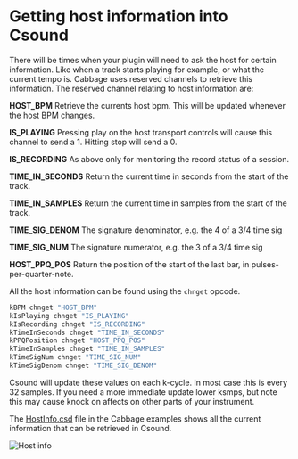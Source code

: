 # Getting host information into Csound

There will be times when your plugin will need to ask the host for certain information. Like when a track starts playing for example, or what the current tempo is. Cabbage uses reserved channels to retrieve this information. The reserved channel relating to host information are:

**HOST_BPM** Retrieve the currents host bpm. This will be updated whenever the host BPM changes.

**IS_PLAYING** Pressing play on the host transport controls will cause this channel to send a 1. Hitting stop will send a 0.

**IS_RECORDING** As above only for monitoring the record status of a session.

**TIME_IN_SECONDS** Return the current time in seconds from the start of the track.

**TIME_IN_SAMPLES** Return the current time in samples from the start of the track.

**TIME_SIG_DENOM** The signature denominator, e.g. the 4 of a 3/4 time sig 

**TIME_SIG_NUM** The signature numerator, e.g. the 3 of a 3/4 time sig 

**HOST_PPQ_POS** Return the position of the start of the last bar, in pulses-per-quarter-note. 

All the host information can be found using the `chnget` opcode. 

```csharp
kBPM chnget "HOST_BPM"
kIsPlaying chnget "IS_PLAYING"
kIsRecording chnget "IS_RECORDING"
kTimeInSeconds chnget "TIME_IN_SECONDS"
kPPQPosition chnget "HOST_PPQ_POS"
kTimeInSamples chnget "TIME_IN_SAMPLES"
kTimeSigNum chnget "TIME_SIG_NUM"
kTimeSigDenom chnget "TIME_SIG_DENOM"
```
Csound will update these values on each k-cycle. In most case this is every 32 samples. If you need a more immediate update lower ksmps, but note this may cause knock on affects on other parts of your instrument. 

The [HostInfo.csd](https://github.com/rorywalsh/cabbage/blob/master/Examples/Instructional/HostInfo.csd) file in the Cabbage examples shows all the current information that can be retrieved in Csound. 

![Host info](images/host_info.gif)

